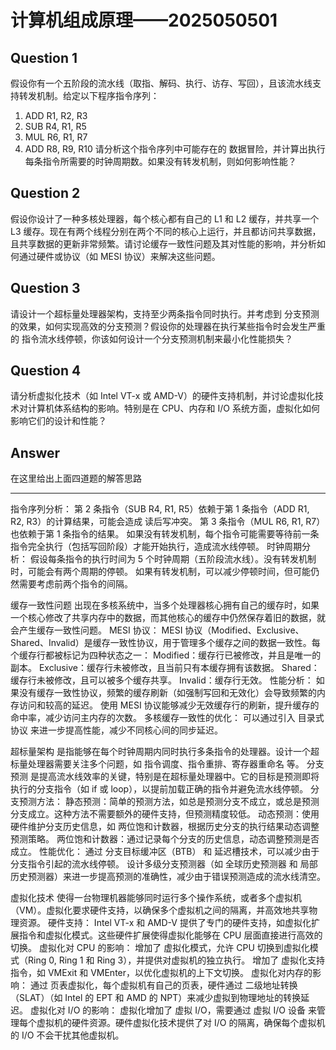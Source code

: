 # 计算机组成原理——2025050501

## Question 1

假设你有一个五阶段的流水线（取指、解码、执行、访存、写回），且该流水线支持转发机制。给定以下程序指令序列：
1.   ADD R1, R2, R3
2.   SUB R4, R1, R5
3.   MUL R6, R1, R7
4.   ADD R8, R9, R10
请分析这个指令序列中可能存在的 数据冒险，并计算出执行每条指令所需要的时钟周期数。如果没有转发机制，则如何影响性能？

## Question 2

假设你设计了一种多核处理器，每个核心都有自己的 L1 和 L2 缓存，并共享一个 L3 缓存。现在有两个线程分别在两个不同的核心上运行，并且都访问共享数据，且共享数据的更新非常频繁。请讨论缓存一致性问题及其对性能的影响，并分析如何通过硬件或协议（如 MESI 协议）来解决这些问题。

## Question 3

请设计一个超标量处理器架构，支持至少两条指令同时执行。并考虑到 分支预测 的效果，如何实现高效的分支预测？假设你的处理器在执行某些指令时会发生严重的 指令流水线停顿，你该如何设计一个分支预测机制来最小化性能损失？

## Question 4

请分析虚拟化技术（如 Intel VT-x 或 AMD-V）的硬件支持机制，并讨论虚拟化技术对计算机体系结构的影响。特别是在 CPU、内存和 I/O 系统方面，虚拟化如何影响它们的设计和性能？

## Answer

在这里给出上面四道题的解答思路

---

指令序列分析：
第 2 条指令（SUB R4, R1, R5）依赖于第 1 条指令（ADD R1, R2, R3）的计算结果，可能会造成 读后写冲突。
第 3 条指令（MUL R6, R1, R7）也依赖于第 1 条指令的结果。
如果没有转发机制，每个指令可能需要等待前一条指令完全执行（包括写回阶段）才能开始执行，造成流水线停顿。
时钟周期分析：
假设每条指令的执行时间为 5 个时钟周期（五阶段流水线）。没有转发机制时，可能会有两个周期的停顿。
如果有转发机制，可以减少停顿时间，但可能仍然需要考虑前两个指令的间隔。

缓存一致性问题 出现在多核系统中，当多个处理器核心拥有自己的缓存时，如果一个核心修改了共享内存中的数据，而其他核心的缓存中仍然保存着旧的数据，就会产生缓存一致性问题。
MESI 协议：
MESI 协议（Modified、Exclusive、Shared、Invalid）是缓存一致性协议，用于管理多个缓存之间的数据一致性。每个缓存行都被标记为四种状态之一：
Modified：缓存行已被修改，并且是唯一的副本。
Exclusive：缓存行未被修改，且当前只有本缓存拥有该数据。
Shared：缓存行未被修改，且可以被多个缓存共享。
Invalid：缓存行无效。
性能分析：
如果没有缓存一致性协议，频繁的缓存刷新（如强制写回和无效化）会导致频繁的内存访问和较高的延迟。
使用 MESI 协议能够减少无效缓存行的刷新，提升缓存的命中率，减少访问主内存的次数。
多核缓存一致性的优化：
可以通过引入 目录式协议 来进一步提高性能，减少不同核心间的同步延迟。

超标量架构 是指能够在每个时钟周期内同时执行多条指令的处理器。设计一个超标量处理器需要关注多个问题，如 指令调度、指令重排、寄存器重命名 等。
分支预测 是提高流水线效率的关键，特别是在超标量处理器中。它的目标是预测即将执行的分支指令（如 if 或 loop），以提前加载正确的指令并避免流水线停顿。
分支预测方法：
静态预测：简单的预测方法，如总是预测分支不成立，或总是预测分支成立。这种方法不需要额外的硬件支持，但预测精度较低。
动态预测：使用硬件维护分支历史信息，如 两位饱和计数器，根据历史分支的执行结果动态调整预测策略。
两位饱和计数器：通过记录每个分支的历史信息，动态调整预测是否成立。
性能优化：
通过 分支目标缓冲区（BTB） 和 延迟槽技术，可以减少由于分支指令引起的流水线停顿。
设计多级分支预测器（如 全球历史预测器 和 局部历史预测器）来进一步提高预测的准确性，减少由于错误预测造成的流水线清空。

虚拟化技术 使得一台物理机器能够同时运行多个操作系统，或者多个虚拟机（VM）。虚拟化要求硬件支持，以确保多个虚拟机之间的隔离，并高效地共享物理资源。
硬件支持：
Intel VT-x 和 AMD-V 提供了专门的硬件支持，如虚拟化扩展指令和虚拟化模式。这些硬件扩展使得虚拟化能够在 CPU 层面直接进行高效的切换。
虚拟化对 CPU 的影响：
增加了 虚拟化模式，允许 CPU 切换到虚拟化模式（Ring 0, Ring 1 和 Ring 3），并提供对虚拟机的独立执行。
增加了 虚拟化支持指令，如 VMExit 和 VMEnter，以优化虚拟机的上下文切换。
虚拟化对内存的影响：
通过 页表虚拟化，每个虚拟机有自己的页表，硬件通过 二级地址转换（SLAT）（如 Intel 的 EPT 和 AMD 的 NPT）来减少虚拟到物理地址的转换延迟。
虚拟化对 I/O 的影响：
虚拟化增加了 虚拟 I/O，需要通过 虚拟 I/O 设备 来管理每个虚拟机的硬件资源。硬件虚拟化技术提供了对 I/O 的隔离，确保每个虚拟机的 I/O 不会干扰其他虚拟机。
